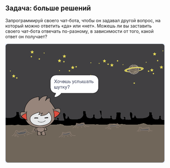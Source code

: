 ## Задача: больше решений

Запрограммируй своего чат-бота, чтобы он задавал другой вопрос, на который можно ответить «да» или «нет». Можешь ли вы заставить своего чат-бота отвечать по-разному, в зависимости от того, какой ответ он получает?

![скриншот](images/chatbot-joke.png)